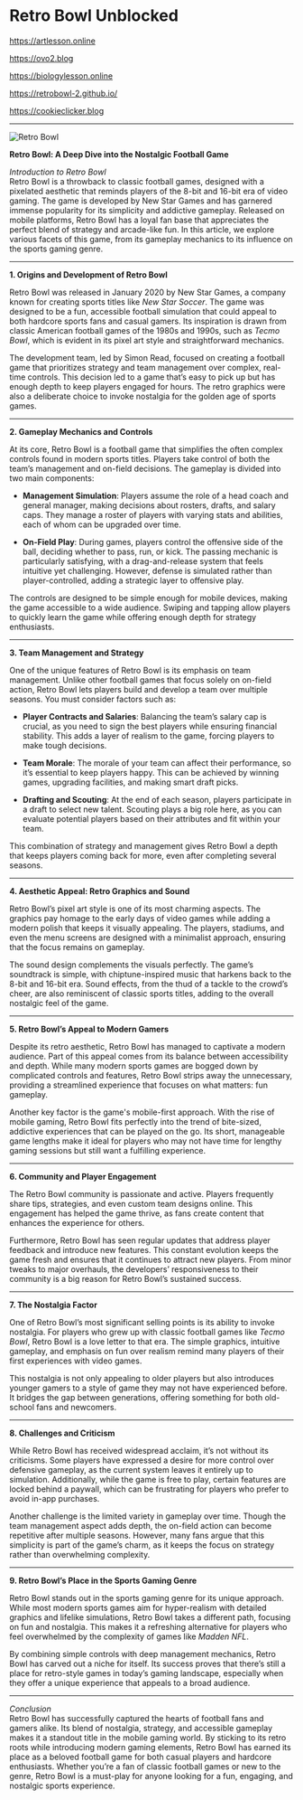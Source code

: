 # Retro Bowl Unblocked

https://artlesson.online

https://ovo2.blog

https://biologylesson.online

https://retrobowl-2.github.io/

https://cookieclicker.blog



<hr>
	<img src="https://retrobowl.blog/files/image/retro-bowl_2.jpg" alt="Retro Bowl" />

**Retro Bowl: A Deep Dive into the Nostalgic Football Game**

*Introduction to Retro Bowl*  
Retro Bowl is a throwback to classic football games, designed with a pixelated aesthetic that reminds players of the 8-bit and 16-bit era of video gaming. The game is developed by New Star Games and has garnered immense popularity for its simplicity and addictive gameplay. Released on mobile platforms, Retro Bowl has a loyal fan base that appreciates the perfect blend of strategy and arcade-like fun. In this article, we explore various facets of this game, from its gameplay mechanics to its influence on the sports gaming genre.

---

**1. Origins and Development of Retro Bowl**

Retro Bowl was released in January 2020 by New Star Games, a company known for creating sports titles like *New Star Soccer*. The game was designed to be a fun, accessible football simulation that could appeal to both hardcore sports fans and casual gamers. Its inspiration is drawn from classic American football games of the 1980s and 1990s, such as *Tecmo Bowl*, which is evident in its pixel art style and straightforward mechanics.

The development team, led by Simon Read, focused on creating a football game that prioritizes strategy and team management over complex, real-time controls. This decision led to a game that’s easy to pick up but has enough depth to keep players engaged for hours. The retro graphics were also a deliberate choice to invoke nostalgia for the golden age of sports games.

---

**2. Gameplay Mechanics and Controls**

At its core, Retro Bowl is a football game that simplifies the often complex controls found in modern sports titles. Players take control of both the team’s management and on-field decisions. The gameplay is divided into two main components:

- **Management Simulation**: Players assume the role of a head coach and general manager, making decisions about rosters, drafts, and salary caps. They manage a roster of players with varying stats and abilities, each of whom can be upgraded over time.
  
- **On-Field Play**: During games, players control the offensive side of the ball, deciding whether to pass, run, or kick. The passing mechanic is particularly satisfying, with a drag-and-release system that feels intuitive yet challenging. However, defense is simulated rather than player-controlled, adding a strategic layer to offensive play.

The controls are designed to be simple enough for mobile devices, making the game accessible to a wide audience. Swiping and tapping allow players to quickly learn the game while offering enough depth for strategy enthusiasts.

---

**3. Team Management and Strategy**

One of the unique features of Retro Bowl is its emphasis on team management. Unlike other football games that focus solely on on-field action, Retro Bowl lets players build and develop a team over multiple seasons. You must consider factors such as:

- **Player Contracts and Salaries**: Balancing the team’s salary cap is crucial, as you need to sign the best players while ensuring financial stability. This adds a layer of realism to the game, forcing players to make tough decisions.
  
- **Team Morale**: The morale of your team can affect their performance, so it’s essential to keep players happy. This can be achieved by winning games, upgrading facilities, and making smart draft picks.

- **Drafting and Scouting**: At the end of each season, players participate in a draft to select new talent. Scouting plays a big role here, as you can evaluate potential players based on their attributes and fit within your team.

This combination of strategy and management gives Retro Bowl a depth that keeps players coming back for more, even after completing several seasons.

---

**4. Aesthetic Appeal: Retro Graphics and Sound**

Retro Bowl’s pixel art style is one of its most charming aspects. The graphics pay homage to the early days of video games while adding a modern polish that keeps it visually appealing. The players, stadiums, and even the menu screens are designed with a minimalist approach, ensuring that the focus remains on gameplay.

The sound design complements the visuals perfectly. The game’s soundtrack is simple, with chiptune-inspired music that harkens back to the 8-bit and 16-bit era. Sound effects, from the thud of a tackle to the crowd’s cheer, are also reminiscent of classic sports titles, adding to the overall nostalgic feel of the game.

---

**5. Retro Bowl’s Appeal to Modern Gamers**

Despite its retro aesthetic, Retro Bowl has managed to captivate a modern audience. Part of this appeal comes from its balance between accessibility and depth. While many modern sports games are bogged down by complicated controls and features, Retro Bowl strips away the unnecessary, providing a streamlined experience that focuses on what matters: fun gameplay.

Another key factor is the game's mobile-first approach. With the rise of mobile gaming, Retro Bowl fits perfectly into the trend of bite-sized, addictive experiences that can be played on the go. Its short, manageable game lengths make it ideal for players who may not have time for lengthy gaming sessions but still want a fulfilling experience.

---

**6. Community and Player Engagement**

The Retro Bowl community is passionate and active. Players frequently share tips, strategies, and even custom team designs online. This engagement has helped the game thrive, as fans create content that enhances the experience for others.

Furthermore, Retro Bowl has seen regular updates that address player feedback and introduce new features. This constant evolution keeps the game fresh and ensures that it continues to attract new players. From minor tweaks to major overhauls, the developers’ responsiveness to their community is a big reason for Retro Bowl’s sustained success.

---

**7. The Nostalgia Factor**

One of Retro Bowl’s most significant selling points is its ability to invoke nostalgia. For players who grew up with classic football games like *Tecmo Bowl*, Retro Bowl is a love letter to that era. The simple graphics, intuitive gameplay, and emphasis on fun over realism remind many players of their first experiences with video games.

This nostalgia is not only appealing to older players but also introduces younger gamers to a style of game they may not have experienced before. It bridges the gap between generations, offering something for both old-school fans and newcomers.

---

**8. Challenges and Criticism**

While Retro Bowl has received widespread acclaim, it’s not without its criticisms. Some players have expressed a desire for more control over defensive gameplay, as the current system leaves it entirely up to simulation. Additionally, while the game is free to play, certain features are locked behind a paywall, which can be frustrating for players who prefer to avoid in-app purchases.

Another challenge is the limited variety in gameplay over time. Though the team management aspect adds depth, the on-field action can become repetitive after multiple seasons. However, many fans argue that this simplicity is part of the game’s charm, as it keeps the focus on strategy rather than overwhelming complexity.

---

**9. Retro Bowl’s Place in the Sports Gaming Genre**

Retro Bowl stands out in the sports gaming genre for its unique approach. While most modern sports games aim for hyper-realism with detailed graphics and lifelike simulations, Retro Bowl takes a different path, focusing on fun and nostalgia. This makes it a refreshing alternative for players who feel overwhelmed by the complexity of games like *Madden NFL*.

By combining simple controls with deep management mechanics, Retro Bowl has carved out a niche for itself. Its success proves that there’s still a place for retro-style games in today’s gaming landscape, especially when they offer a unique experience that appeals to a broad audience.

---

*Conclusion*  
Retro Bowl has successfully captured the hearts of football fans and gamers alike. Its blend of nostalgia, strategy, and accessible gameplay makes it a standout title in the mobile gaming world. By sticking to its retro roots while introducing modern gaming elements, Retro Bowl has earned its place as a beloved football game for both casual players and hardcore enthusiasts. Whether you’re a fan of classic football games or new to the genre, Retro Bowl is a must-play for anyone looking for a fun, engaging, and nostalgic sports experience.
